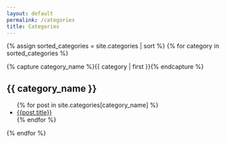 ```yaml
---
layout: default
permalink: /categories
title: Categories
---
```


<style>
div:target h2{
  background: #009fe3;
  border-radius: 5px;
  color: #fff;
  max-width: max-content;
  -webkit-text-stroke: 3px #007bbd;

} 
  
</style>

{% assign sorted_categories = site.categories | sort %}
{% for category in sorted_categories %}
  <div class="archive-group">
    {% capture category_name %}{{ category | first }}{% endcapture %}
    <div id="{{ category_name | slugize }}">
        <h2>{{ category_name }}</h2>
        <ul>
          {% for post in site.categories[category_name] %}
            <li><a class="archive-link" href="{{ post.url | absolute_url}}">{{post.title}}</a></li>
          {% endfor %}
        </ul>
    </div>
  </div>
{% endfor %}
